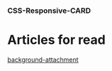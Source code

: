 ### CSS-Responsive-CARD

# Articles for read

[background-attachment](https://developer.mozilla.org/ru/docs/Web/CSS/background-attachment)
